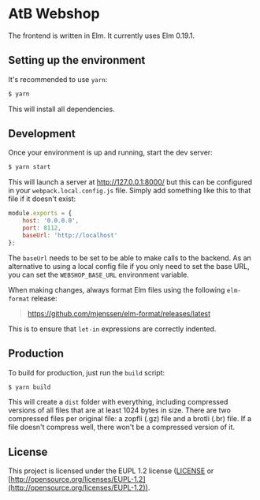 # AtB Webshop

The frontend is written in Elm.  It currently uses Elm 0.19.1.

## Setting up the environment

It's recommended to use `yarn`:

```sh
$ yarn
```

This will install all dependencies.

## Development

Once your environment is up and running, start the dev server:

```sh
$ yarn start
```

This will launch a server at http://127.0.0.1:8000/ but this can be
configured in your `webpack.local.config.js` file.  Simply add
something like this to that file if it doesn't exist:

```js
module.exports = {
    host: '0.0.0.0',
    port: 8112,
    baseUrl: 'http://localhost'
};
```

The `baseUrl` needs to be set to be able to make calls to the backend.  As an
alternative to using a local config file if you only need to set the base URL,
you can set the `WEBSHOP_BASE_URL` environment variable.

When making changes, always format Elm files using the following `elm-format` release:

> https://github.com/mjenssen/elm-format/releases/latest

This is to ensure that `let-in` expressions are correctly indented.

## Production

To build for production, just run the `build` script:

```sh
$ yarn build
```

This will create a `dist` folder with everything, including compressed
versions of all files that are at least 1024 bytes in size.  There are
two compressed files per original file: a zopfli (.gz) file and a
brotli (.br) file.  If a file doesn't compress well, there won't be a
compressed version of it.

## License

This project is licensed under the EUPL 1.2 license ([LICENSE](LICENSE) or
[http://opensource.org/licenses/EUPL-1.2](http://opensource.org/licenses/EUPL-1.2)).
